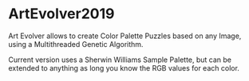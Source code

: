 # ArtEvolver2019

Art Evolver allows to create Color Palette Puzzles based on any Image, using a Multithreaded Genetic Algorithm.

Current version uses a Sherwin Williams Sample Palette, but can be extended to anything as long you know the RGB values for each color.
